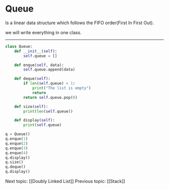 # Queue
Is a linear data structure which follows the FIFO order(First In First Out).

we will write everything in one class.

---

```python
class Queue:
	def __init__(self):
		self.queue = []

	def enque(self, data):
		self.queue.append(data)

	def deque(self):
		if len(self.queue) < 1:
			print("The list is empty")
			return
		return self.queue.pop(0)

	def size(self):
		print(len(self.queue))

	def display(self):
		print(self.queue)

q = Queue()
q.enque(1)
q.enque(2)
q.enque(3)
q.enque(4)
q.display()
q.size()
q.deque()
q.display()
```


Next topic: [[Doubly Linked List]]
Previous topic: [[Stack]]